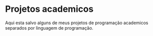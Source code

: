 # Projetos academicos
Aqui esta salvo alguns de meus projetos de programação academicos separados por linguagem de programação.
